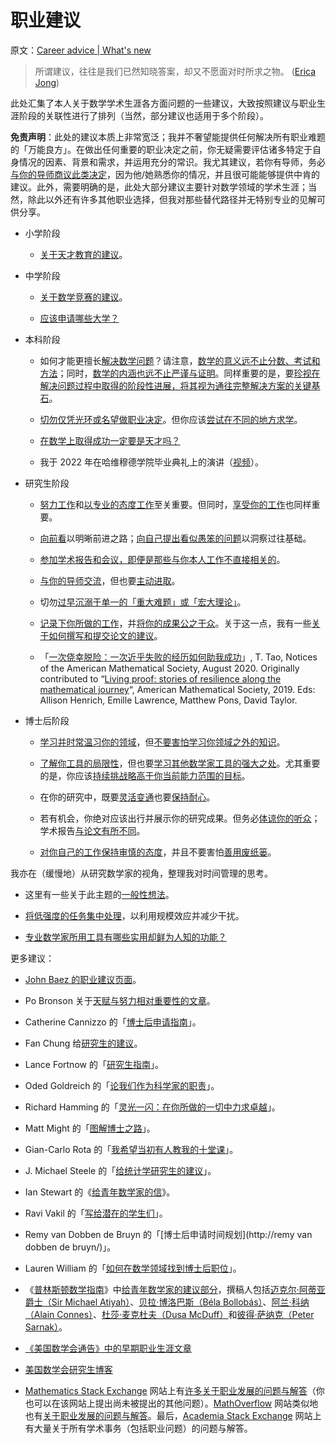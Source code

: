 # 职业建议

原文：[Career advice | What's new](https://terrytao.wordpress.com/career-advice/)

> 所谓建议，往往是我们已然知晓答案，却又不愿面对时所求之物。 ([Erica Jong](http://en.wikipedia.org/wiki/Erica_Jong))

此处汇集了本人关于数学学术生涯各方面问题的一些建议，大致按照建议与职业生涯阶段的关联性进行了排列（当然，部分建议也适用于多个阶段）。

**免责声明**：此处的建议本质上非常宽泛；我并不奢望能提供任何解决所有职业难题的「万能良方」。在做出任何重要的职业决定之前，你无疑需要评估诸多特定于自身情况的因素、背景和需求，并运用充分的常识。我尤其建议，若你有导师，务必[与你的导师商议此类决定](https://terrytao.wordpress.com/career-advice/talk-to-your-advisor/)，因为他/她熟悉你的情况，并且很可能能够提供中肯的建议。此外，需要明确的是，此处大部分建议主要针对数学领域的学术生涯；当然，除此以外还有许多其他职业选择，但我对那些替代路径并无特别专业的见解可供分享。

-   小学阶段

    -   [关于天才教育的建议](https://terrytao.wordpress.com/career-advice/advice-on-gifted-education/)。

-   中学阶段

    -   [关于数学竞赛的建议](https://terrytao.wordpress.com/career-advice/advice-on-mathematics-competitions/)。

    -   [应该申请哪些大学？](https://terrytao.wordpress.com/career-advice/which-universities-should-one-apply-to/)

-   本科阶段

    -   如何才能更擅长[解决数学问题](https://terrytao.wordpress.com/career-advice/solving-mathematical-problems/)？请注意，[数学的意义远不止分数、考试和方法](https://terrytao.wordpress.com/career-advice/theres-more-to-mathematics-than-grades-and-exams-and-methods/)；同时，[数学的内涵也远不止严谨与证明](https://terrytao.wordpress.com/career-advice/theres-more-to-mathematics-than-rigour-and-proofs/)。同样重要的是，要[珍视在解决问题过程中取得的阶段性进展，将其视为通往完整解决方案的关键基石](https://terrytao.wordpress.com/career-advice/on-the-importance-of-partial-progress/)。

    -   [切勿仅凭光环或名望做职业决定](https://terrytao.wordpress.com/career-advice/don’t-base-career-decisions-on-glamour-or-fame/)。但你应该[尝试在不同的地方求学](https://terrytao.wordpress.com/career-advice/study-at-different-places/)。

    -   [在数学上取得成功一定要是天才吗？](https://terrytao.wordpress.com/career-advice/does-one-have-to-be-a-genius-to-do-maths/)

    -   我于 2022 年在哈维穆德学院毕业典礼上的演讲（[视频](https://www.youtube.com/watch?v=jE-vY5-3zhU&t=1768s)）。

-   研究生阶段

    -   [努力工作](https://terrytao.wordpress.com/career-advice/work-hard/)和[以专业的态度工作](https://terrytao.wordpress.com/career-advice/be-professional-in-your-work/)至关重要。但同时，[享受你的工作](https://terrytao.wordpress.com/career-advice/enjoy-your-work/)也同样重要。

    -   [向前看](https://terrytao.wordpress.com/career-advice/think-ahead/)以明晰前进之路；[向自己提出看似愚笨的问题](https://terrytao.wordpress.com/career-advice/ask-yourself-dumb-questions-and-answer-them/)以洞察过往基础。

    -   [参加学术报告和会议，即便是那些与你本人工作不直接相关的](https://terrytao.wordpress.com/career-advice/attend-talks-and-conferences-even-those-not-directly-related-to-your-work/)。

    -   [与你的导师交流](https://terrytao.wordpress.com/career-advice/talk-to-your-advisor/)，但也要[主动进取](https://terrytao.wordpress.com/career-advice/take-the-initiative/)。

    -   切勿[过早沉溺于单一的「重大难题」或「宏大理论」](https://terrytao.wordpress.com/career-advice/dont-prematurely-obsess-on-a-single-big-problem-or-big-theory/)。

    -   [记录下你所做的工作](https://terrytao.wordpress.com/career-advice/write-down-what-youve-done/)，并[将你的成果公之于众](https://terrytao.wordpress.com/career-advice/make-your-work-available/)。关于这一点，我有一些[关于如何撰写和提交论文的建议](https://terrytao.wordpress.com/advice-on-writing-papers/)。

    -   「[一次侥幸脱险：一次近乎失败的经历如何助我成功](https://www.ams.org/journals/notices/202007/rnoti-p1007.pdf)」, T. Tao, Notices of the American Mathematical Society, August 2020. Originally contributed to “[Living proof: stories of resilience along the mathematical journey](https://www.ams.org/about-us/LivingProof.pdf)“, American Mathematical Society, 2019. Eds: Allison Henrich, Emille Lawrence, Matthew Pons, David Taylor.

-   博士后阶段

    -   [学习并时常温习你的领域](https://terrytao.wordpress.com/career-advice/learn-and-relearn-your-field/)，但[不要害怕学习你领域之外的知识](https://terrytao.wordpress.com/career-advice/dont-be-afraid-to-learn-things-outside-your-field/)。

    -   [了解你工具的局限性](https://terrytao.wordpress.com/career-advice/learn-the-limitations-of-your-tools/)，但也要[学习其他数学家工具的强大之处](https://terrytao.wordpress.com/career-advice/learn-the-power-of-other-mathematicians-tools/)。尤其重要的是，你应该[持续挑战略高于你当前能力范围的目标](https://terrytao.wordpress.com/career-advice/continually-aim-just-beyond-your-current-range/)。

    -   在你的研究中，既要[灵活变通](https://terrytao.wordpress.com/career-advice/be-flexible/)也要[保持耐心](https://terrytao.wordpress.com/career-advice/be-patient/)。

    -   若有机会，你绝对应该出行并展示你的研究成果。但务必[体谅你的听众](https://terrytao.wordpress.com/career-advice/be-considerate-of-your-audience/)；学术报告[与论文有所不同](https://terrytao.wordpress.com/career-advice/talks-are-not-the-same-as-papers/)。

    -   [对你自己的工作保持审慎的态度](https://terrytao.wordpress.com/career-advice/be-sceptical-of-your-own-work/)，并且不要害怕[善用废纸篓](https://terrytao.wordpress.com/career-advice/use-the-wastebasket/)。

我亦在（缓慢地）从研究数学家的视角，整理我对时间管理的思考。

-   这里有一些关于此主题的[一般性想法](https://terrytao.wordpress.com/2008/08/07/on-time-management/)。

-   [将低强度的任务集中处理](https://terrytao.wordpress.com/career-advice/batch-low-intensity-tasks-together/)，以利用规模效应并减少干扰。

-   [专业数学家所用工具有哪些实用却鲜为人知的功能？](https://terrytao.wordpress.com/2017/07/07/what-are-some-useful-but-little-known-features-of-the-tools-used-in-professional-mathematics/)

更多建议：

-   [John Baez 的职业建议页面](http://math.ucr.edu/home/baez/advice.html)。

-   Po Bronson 关于[天赋与努力相对重要性的文章](http://nymag.com/news/features/27840/)。

-   Catherine Cannizzo 的「[博士后申请指南](https://sites.google.com/view/ccannizzo/postdoc-apps)」。

-   Fan Chung 给[研究生的建议](http://www.math.ucsd.edu/~fan/teach/gradpol.html)。

-   Lance Fortnow 的「[研究生指南](http://weblog.fortnow.com/2007/02/graduate-student-guide.html)」。

-   Oded Goldreich 的「[论我们作为科学家的职责](http://www.wisdom.weizmann.ac.il/~oded/on-duties.html)」。

-   Richard Hamming 的「[灵光一闪：在你所做的一切中力求卓越](http://www.mccurley.org/advice/hamming_advice.html)」。

-   Matt Might 的「[图解博士之路](http://matt.might.net/articles/phd-school-in-pictures/)」。

-   Gian-Carlo Rota 的「[我希望当初有人教我的十堂课](http://www.ams.org/notices/199701/comm-rota.pdf)」。

-   J. Michael Steele 的「[给统计学研究生的建议](http://www-stat.wharton.upenn.edu/~steele/Rants/AdviceGS.html)」。

-   Ian Stewart 的《[给青年数学家的信](http://www.amazon.com/Letters-Young-Mathematician-Art-Mentoring/dp/0465082319/sr=8-1/qid=1170790056/ref=pd_bbs_1/002-2734562-8194451?ie=UTF8&s=books)》。

-   Ravi Vakil 的「[写给潜在的学生们](http://math.stanford.edu/~vakil/potentialstudents.html)」。

-   Remy van Dobben de Bruyn 的「[博士后申请时间规划](http://remy van dobben de bruyn/)」。

-   Lauren William 的「[如何在数学领域找到博士后职位](https://math.berkeley.edu/~katrin/slides/Williams-FindingJob.pdf)」。

-   《[普林斯顿数学指南](http://press.princeton.edu/titles/8350.html)》中[给青年数学家的建议部分](http://press.princeton.edu/chapters/gowers/gowers_VIII_6.pdf)，撰稿人包括[迈克尔·阿蒂亚爵士（Sir Michael Atiyah）](http://en.wikipedia.org/wiki/Michael_Atiyah)、[贝拉·博洛巴斯（Béla Bollobás）](http://en.wikipedia.org/wiki/Béla_Bollobás)、[阿兰·科纳（Alain Connes）](http://en.wikipedia.org/wiki/Alain_Connes)、[杜莎·麦克杜夫（Dusa McDuff）](http://en.wikipedia.org/wiki/Dusa_McDuff)和[彼得·萨纳克（Peter Sarnak）](http://en.wikipedia.org/wiki/Peter_Sarnak)。

-   [《美国数学会通告》中的早期职业生涯文章](https://www.ams.org/cgi-bin/notices/nxgnotices.pl?fm=gen&cnt=career)

-   [美国数学会研究生博客](http://mathgradblog.williams.edu/)

-   [Mathematics Stack Exchange](http://math.stackexchange.com/) 网站上有[许多关于职业发展的问题与解答](http://math.stackexchange.com/questions/tagged/career-development?sort=votes&pagesize=15)（你也可以在该网站上提出尚未被提出的其他问题）。[MathOverflow](http://mathoverflow.net/) 网站类似地也有[关于职业发展的问题与解答](http://mathoverflow.net/questions/tagged?tagnames=career&sort=votes&pagesize=15)。最后，[Academia Stack Exchange](http://academia.stackexchange.com/) 网站上有大量关于所有学术事务（包括职业问题）的问题与解答。